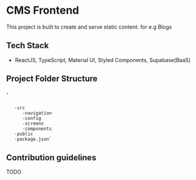 # CMS Frontend 

This project is built to create and serve static content. for e.g Blogs

## Tech Stack
  - ReactJS, TypeScript, Material UI, Styled Components, Supabase(BaaS)

## Project Folder Structure
  ### `
       -src
          -navigation
          -config
          -screens
          -components
       -public
       -package.json`

       
      

## Contribution guidelines
TODO

